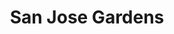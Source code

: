 ---
title: San Jose Gardens
phone: (408) 248-0800
website: http://www.sanjosegardens.com/
management: G&K Management Company, Inc.
tags: []
---